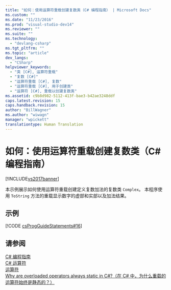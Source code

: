 ```yaml
---
title: "如何：使用运算符重载创建复数类（C# 编程指南） | Microsoft Docs"
ms.custom: ""
ms.date: "11/23/2016"
ms.prod: "visual-studio-dev14"
ms.reviewer: ""
ms.suite: ""
ms.technology: 
  - "devlang-csharp"
ms.tgt_pltfrm: ""
ms.topic: "article"
dev_langs: 
  - "CSharp"
helpviewer_keywords: 
  - "类 [C#], 运算符重载"
  - "复数 [C#]"
  - "运算符重载 [C#], 复数"
  - "运算符重载 [C#], 用于创建类"
  - "运算符 [C#], 重载以创建复数类"
ms.assetid: c9b8d982-5112-413f-bae3-b42ae3248ddf
caps.latest.revision: 15
caps.handback.revision: 15
author: "BillWagner"
ms.author: "wiwagn"
manager: "wpickett"
translationtype: Human Translation
---
```

# 如何：使用运算符重载创建复数类（C# 编程指南）
[!INCLUDE[vs2017banner](../../../csharp/includes/vs2017banner.md)]

本示例展示如何使用运算符重载创建定义复数加法的复数类 `Complex`。  本程序使用 `ToString` 方法的重载显示数字的虚部和实部以及加法结果。  
  
## 示例  
 [!CODE [csProgGuideStatements#16](../CodeSnippet/VS_Snippets_VBCSharp/csProgGuideStatements#16)]  
  
## 请参阅  
 [C\# 编程指南](../../../csharp/programming-guide/index.md)   
 [C\# 运算符](../../../csharp/language-reference/operators/index.md)   
 [运算符](../../../csharp/language-reference/keywords/operator.md)   
 [Why are overloaded operators always static in C\#?（在 C\# 中，为什么重载的运算符始终是静态的？）](http://go.microsoft.com/fwlink/?LinkId=112383)